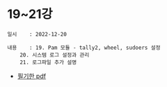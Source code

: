 # 19~21강
    일시    : 2022-12-20
    
    내용    : 19. Pam 모듈 - tally2, wheel, sudoers 설정
    	20. 시스템 로그 설정과 관리
    	21. 로그파일 추가 설명 
    
   
    
* [필기한 pdf]( 주소 )  

        
    

